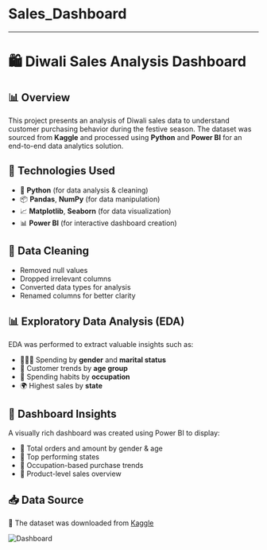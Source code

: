 # Sales_Dashboard
---

# 🛍️ Diwali Sales Analysis Dashboard

## 📊 Overview

This project presents an analysis of Diwali sales data to understand customer purchasing behavior during the festive season. The dataset was sourced from **Kaggle** and processed using **Python** and **Power BI** for an end-to-end data analytics solution.

## 🧪 Technologies Used

* 🐍 **Python** (for data analysis & cleaning)
* 📦 **Pandas**, **NumPy** (for data manipulation)
* 📈 **Matplotlib**, **Seaborn** (for data visualization)
* 📊 **Power BI** (for interactive dashboard creation)

## 🧹 Data Cleaning

* Removed null values
* Dropped irrelevant columns
* Converted data types for analysis
* Renamed columns for better clarity

## 📊 Exploratory Data Analysis (EDA)

EDA was performed to extract valuable insights such as:

* 🧑‍🤝‍🧑 Spending by **gender** and **marital status**
* 👶 Customer trends by **age group**
* 🧳 Spending habits by **occupation**
* 🌍 Highest sales by **state**

## 📌 Dashboard Insights

A visually rich dashboard was created using Power BI to display:

* 🔹 Total orders and amount by gender & age
* 🔹 Top performing states
* 🔹 Occupation-based purchase trends
* 🔹 Product-level sales overview

## 📥 Data Source

📂 The dataset was downloaded from [Kaggle](https://www.kaggle.com/)

![Dashboard](Screenshots/dashboard)
